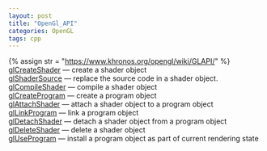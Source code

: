 ```yaml
---
layout: post
title: "OpenGl_API"
categories: OpenGL
tags: cpp
---
```

{% assign str = "https://www.khronos.org/opengl/wiki/GLAPI/" %}
<a href="{{ str }}glCreateShader" target="_blank">glCreateShader</a> — create a shader object  
<a href="{{ str }}glShaderSource" target="_blank">glShaderSource</a> — replace the source code in a shader object.  
<a href="{{ str }}glCompileShader" target="_blank">glCompileShader</a> — compile a shader object  
<a href="{{ str }}glCreateProgram" target="_blank">glCreateProgram</a> — create a program object  
<a href="{{ str }}glAttachShader" target="_blank">glAttachShader</a> — attach a shader object to a program object  
<a href="{{ str }}glLinkProgram" target="_blank">glLinkProgram</a> — link a program object  
<a href="{{ str }}glDetachShader" target="_blank">glDetachShader</a> — detach a shader object from a program object  
<a href="{{ str }}glDeleteShader" target="_blank">glDeleteShader</a> — delete a shader object  
<a href="{{ str }}glUseProgram" target="-blank">glUseProgram</a> — install a program object as part of current rendering state
